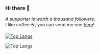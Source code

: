 ### Hi there 👋
_A supporter is worth a thousand followers._  <br/>I like coffee ☕, you can send me one [here](https://www.buymeacoffee.com/antoniafrey)!  <br/>


[![Top Langs](https://github-readme-stats.vercel.app/api/top-langs/?username=thisisfrey&layout=compact&exclude_repo=AltaCV,CV)](https://github.com/anuraghazra/github-readme-stats)

![Top Langs](https://github-readme-stats.vercel.app/api/top-langs/?username=thisisfrey&exclude_repo=AltaCV,CV.github.io)


<!--
**thisisfrey/thisisfrey** is a ✨ _special_ ✨ repository because its `README.md` (this file) appears on your GitHub profile.

Here are some ideas to get you started:

- 🔭 I’m currently working on ...
- 🌱 I’m currently learning ...
- 👯 I’m looking to collaborate on ...
- 🤔 I’m looking for help with ...
- 💬 Ask me about ...
- 📫 How to reach me: ...
- 😄 Pronouns: ...
- ⚡ Fun fact: ...
-->
